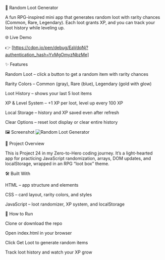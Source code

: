 🎁 Random Loot Generator

A fun RPG-inspired mini app that generates random loot with rarity chances (Common, Rare, Legendary). Each loot grants XP, and you can track your loot history while leveling up.

🌐 Live Demo

👉 [https://cdpn.io/pen/debug/EaVdqNj?authentication_hash=YvMgOmyzNbzMe]

✨ Features

Random Loot – click a button to get a random item with rarity chances

Rarity Colors – Common (gray), Rare (blue), Legendary (gold with glow)

Loot History – shows your last 5 loot items

XP & Level System – +1 XP per loot, level up every 100 XP

Local Storage – history and XP saved even after refresh

Clear Options – reset loot display or clear entire history

🖼️ Screenshot
![Random Loot Generator](Random-loot-genrator.PNG)

📖 Project Overview

This is Project 24 in my Zero-to-Hero coding journey.
It’s a light-hearted app for practicing JavaScript randomization, arrays, DOM updates, and localStorage, wrapped in an RPG “loot box” theme.

🛠️ Built With

HTML – app structure and elements

CSS – card layout, rarity colors, and styles

JavaScript – loot randomizer, XP system, and localStorage

🚀 How to Run

Clone or download the repo

Open index.html in your browser

Click Get Loot to generate random items

Track loot history and watch your XP grow
